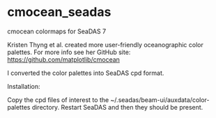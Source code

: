 # cmocean_seadas
cmocean colormaps for SeaDAS 7

Kristen Thyng et al. created more user-friendly oceanographic color palettes. For more info see her GitHub site: https://github.com/matplotlib/cmocean

I converted the color palettes into SeaDAS cpd format. 

Installation:

Copy the cpd files of interest to the ~/.seadas/beam-ui/auxdata/color-palettes directory. 
Restart SeaDAS and then they should be present.
